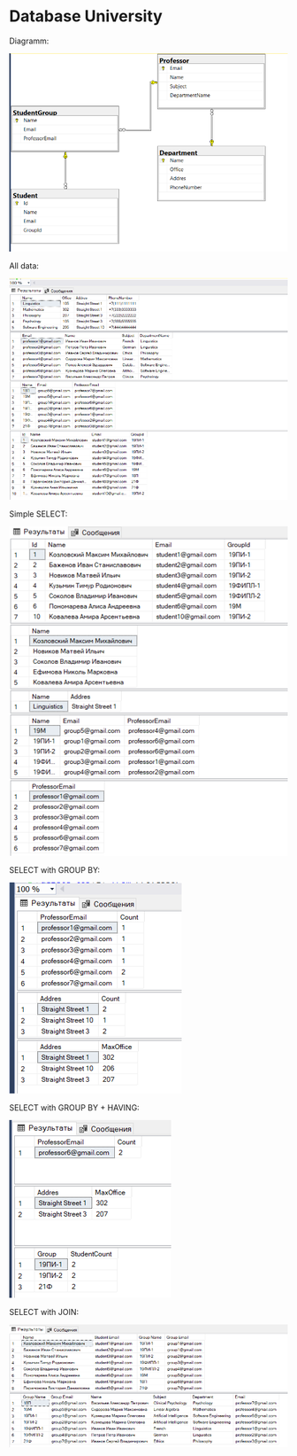 # Database University

Diagramm: 

![schema](https://github.com/KatrinLion14/SQLPractice/blob/main/Screenshots/%D0%A1%D0%BD%D0%B8%D0%BC%D0%BE%D0%BA%20%D1%8D%D0%BA%D1%80%D0%B0%D0%BD%D0%B0%20(379).png)

All data:

![screen1](https://github.com/KatrinLion14/SQLPractice/blob/main/Screenshots/%D0%A1%D0%BD%D0%B8%D0%BC%D0%BE%D0%BA%20%D1%8D%D0%BA%D1%80%D0%B0%D0%BD%D0%B0%20(381).png)

Simple SELECT:

![screen2](https://github.com/KatrinLion14/SQLPractice/blob/main/Screenshots/%D0%A1%D0%BD%D0%B8%D0%BC%D0%BE%D0%BA%20%D1%8D%D0%BA%D1%80%D0%B0%D0%BD%D0%B0%20(386).png)

SELECT with GROUP BY:

![screen3](https://github.com/KatrinLion14/SQLPractice/blob/main/Screenshots/%D0%A1%D0%BD%D0%B8%D0%BC%D0%BE%D0%BA%20%D1%8D%D0%BA%D1%80%D0%B0%D0%BD%D0%B0%20(387).png)

SELECT with GROUP BY + HAVING:

![screen4](https://github.com/KatrinLion14/SQLPractice/blob/main/Screenshots/%D0%A1%D0%BD%D0%B8%D0%BC%D0%BE%D0%BA%20%D1%8D%D0%BA%D1%80%D0%B0%D0%BD%D0%B0%20(388).png)

SELECT with JOIN:

![screen5](https://github.com/KatrinLion14/SQLPractice/blob/main/Screenshots/%D0%A1%D0%BD%D0%B8%D0%BC%D0%BE%D0%BA%20%D1%8D%D0%BA%D1%80%D0%B0%D0%BD%D0%B0%20(389).png)
